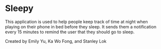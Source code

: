 # Sleepy

This application is used to help people keep track of time at night when playing on their phone in bed before they sleep.  It sends them a notification every 15 minutes to remind the user that they should go to sleep.

Created by Emily Yu, Ka Wo Fong, and Stanley Lok
